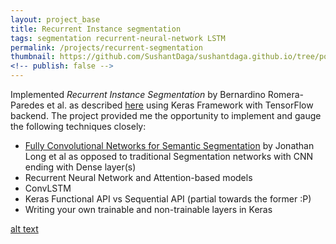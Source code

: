 ```yaml
---
layout: project_base
title: Recurrent Instance segmentation
tags: segmentation recurrent-neural-network LSTM
permalink: /projects/recurrent-segmentation
thumbnail: https://github.com/SushantDaga/sushantdaga.github.io/tree/posts/assets/images/recurrent-instance-segmentation.png
<!-- publish: false -->
---
```



Implemented *Recurrent Instance Segmentation* by Bernardino Romera-Paredes et al. as described [here](https://arxiv.org/abs/1511.08250 "arXiv.org") using Keras Framework with TensorFlow backend. The project provided me the opportunity to implement and gauge the following techniques closely:
* [Fully Convolutional Networks for Semantic Segmentation](https://arxiv.org/abs/1411.4038 "arXiv.org") by Jonathan Long et al as opposed to traditional Segmentation networks with CNN ending with Dense layer(s)
* Recurrent Neural Network and Attention-based models
* ConvLSTM
* Keras Functional API vs Sequential API (partial towards the former :P)
* Writing your own trainable and non-trainable layers in Keras


<!--more-->

[alt text](https://github.com/SushantDaga/sushantdaga.github.io/tree/posts/assets/images/recurrent-instance-segmentation.png)